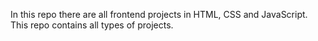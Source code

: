 In this repo there are all frontend projects in HTML, CSS and JavaScript. This repo contains all types of projects.
